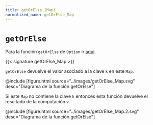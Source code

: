 ```yaml
---
title: getOrElse (Map)
normalized_name: getOrElse_Map
---
```


# `getOrElse`

Para la función `getOrElse` de `Option` ir [aquí](./getOrElse_Option).

{{< signature getOrElse_Map >}}

`getOrElse` devuelve el valor asociado a la clave `k` en este `Map`.

@include [figure.html source="../images/getOrElse_Map.svg" desc="Diagrama de la función getOrElse"]

Si este `Map` no contiene la clave `k` entonces esta función devuelve el resultado de la computación `v`.

@include [figure.html source="../images/getOrElse_Map.2.svg" desc="Diagrama de la función getOrElse"]

